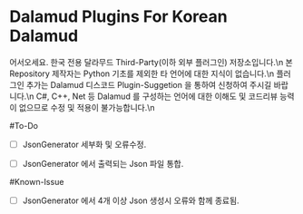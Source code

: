 # Dalamud Plugins For Korean Dalamud
어서오세요. 한국 전용 달라무드 Third-Party(이하 외부 플러그인) 저장소입니다.\n
본 Repository 제작자는 Python 기초를 제외한 타 언어에 대한 지식이 없습니다.\n
플러그인 추가는 Dalamud 디스코드 Plugin-Suggetion 을 통하여 신청하여 주시길 바랍니다.\n
C#, C++, Net 등 Dalamud 를 구성하는 언어에 대한 이해도 및 코드리뷰 능력이 없으므로 수정 및 적용이 불가능합니다.\n



#To-Do
- [ ] JsonGenerator 세부화 및 오류수정.
- [ ] JsonGenerator 에서 출력되는 Json 파일 통합.


#Known-Issue
- [ ] JsonGenerator 에서 4개 이상 Json 생성시 오류와 함께 종료됨.
